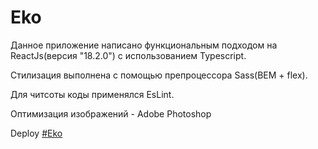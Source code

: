 # Eko

Данное приложение написано функциональным подходом на ReactJs(версия "18.2.0") с использованием Typescript.

Стилизация выполнена с помощью препроцессора Sass(BEM + flex).

Для читсоты коды применялся EsLint.

Оптимизация изображений - Adobe Photoshop


Deploy [#Eko](https://fominnv.github.io/eko/)
